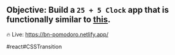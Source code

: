 ## Objective: Build a `25 + 5 Clock` app that is functionally similar to [this](https://codepen.io/freeCodeCamp/full/XpKrrW).

🔥 Live: https://bn-pomodoro.netlify.app/

#react#CSSTransition
